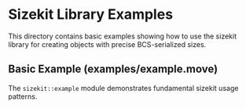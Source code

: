 # Sizekit Library Examples

This directory contains basic examples showing how to use the sizekit library for creating objects with precise BCS-serialized sizes.


## Basic Example (examples/example.move)

The `sizekit::example` module demonstrates fundamental sizekit usage patterns.

